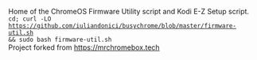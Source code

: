 Home of the ChromeOS Firmware Utility script and Kodi E-Z Setup script.
<BR>
  <code>cd; curl -LO https://github.com/iuliandonici/busychrome/blob/master/firmware-util.sh && sudo bash firmware-util.sh</code>
<BR>
Project forked from https://mrchromebox.tech
